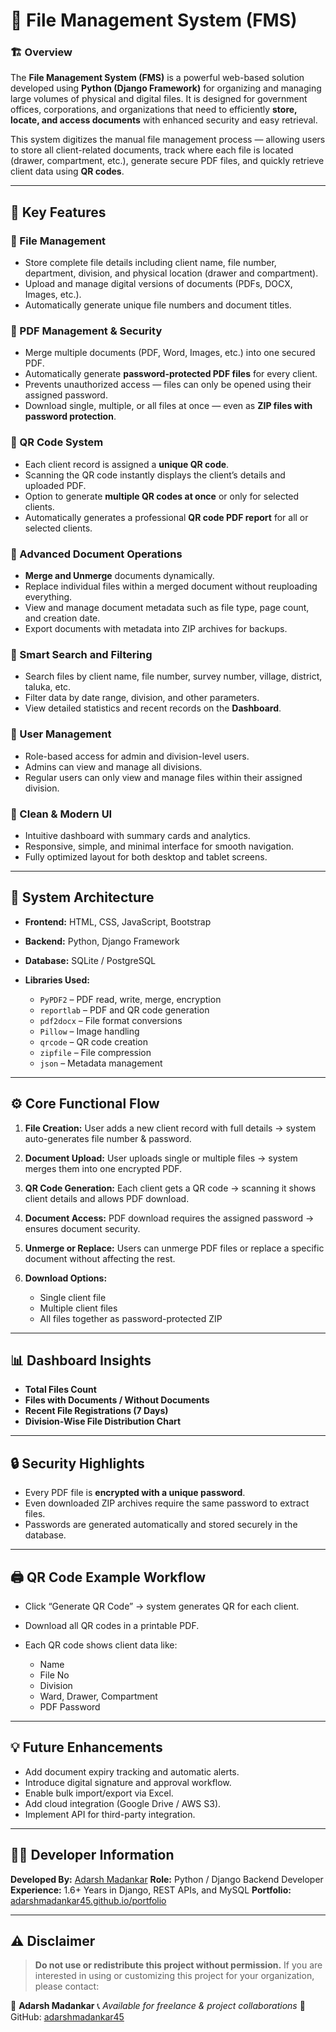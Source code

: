 # 📁 File Management System (FMS)

### 🏗 Overview

The **File Management System (FMS)** is a powerful web-based solution developed using **Python (Django Framework)** for organizing and managing large volumes of physical and digital files. It is designed for government offices, corporations, and organizations that need to efficiently **store, locate, and access documents** with enhanced security and easy retrieval.

This system digitizes the manual file management process — allowing users to store all client-related documents, track where each file is located (drawer, compartment, etc.), generate secure PDF files, and quickly retrieve client data using **QR codes**.

---

## 🚀 Key Features

### 🔹 File Management

* Store complete file details including client name, file number, department, division, and physical location (drawer and compartment).
* Upload and manage digital versions of documents (PDFs, DOCX, Images, etc.).
* Automatically generate unique file numbers and document titles.

### 🔹 PDF Management & Security

* Merge multiple documents (PDF, Word, Images, etc.) into one secured PDF.
* Automatically generate **password-protected PDF files** for every client.
* Prevents unauthorized access — files can only be opened using their assigned password.
* Download single, multiple, or all files at once — even as **ZIP files with password protection**.

### 🔹 QR Code System

* Each client record is assigned a **unique QR code**.
* Scanning the QR code instantly displays the client’s details and uploaded PDF.
* Option to generate **multiple QR codes at once** or only for selected clients.
* Automatically generates a professional **QR code PDF report** for all or selected clients.

### 🔹 Advanced Document Operations

* **Merge and Unmerge** documents dynamically.
* Replace individual files within a merged document without reuploading everything.
* View and manage document metadata such as file type, page count, and creation date.
* Export documents with metadata into ZIP archives for backups.

### 🔹 Smart Search and Filtering

* Search files by client name, file number, survey number, village, district, taluka, etc.
* Filter data by date range, division, and other parameters.
* View detailed statistics and recent records on the **Dashboard**.

### 🔹 User Management

* Role-based access for admin and division-level users.
* Admins can view and manage all divisions.
* Regular users can only view and manage files within their assigned division.

### 🔹 Clean & Modern UI

* Intuitive dashboard with summary cards and analytics.
* Responsive, simple, and minimal interface for smooth navigation.
* Fully optimized layout for both desktop and tablet screens.

---

## 🧱 System Architecture

* **Frontend:** HTML, CSS, JavaScript, Bootstrap
* **Backend:** Python, Django Framework
* **Database:** SQLite / PostgreSQL
* **Libraries Used:**

  * `PyPDF2` – PDF read, write, merge, encryption
  * `reportlab` – PDF and QR code generation
  * `pdf2docx` – File format conversions
  * `Pillow` – Image handling
  * `qrcode` – QR code creation
  * `zipfile` – File compression
  * `json` – Metadata management

---

## ⚙️ Core Functional Flow

1. **File Creation:**
   User adds a new client record with full details → system auto-generates file number & password.

2. **Document Upload:**
   User uploads single or multiple files → system merges them into one encrypted PDF.

3. **QR Code Generation:**
   Each client gets a QR code → scanning it shows client details and allows PDF download.

4. **Document Access:**
   PDF download requires the assigned password → ensures document security.

5. **Unmerge or Replace:**
   Users can unmerge PDF files or replace a specific document without affecting the rest.

6. **Download Options:**

   * Single client file
   * Multiple client files
   * All files together as password-protected ZIP

---

## 📊 Dashboard Insights

* **Total Files Count**
* **Files with Documents / Without Documents**
* **Recent File Registrations (7 Days)**
* **Division-Wise File Distribution Chart**

---

## 🔒 Security Highlights

* Every PDF file is **encrypted with a unique password**.
* Even downloaded ZIP archives require the same password to extract files.
* Passwords are generated automatically and stored securely in the database.

---

## 🖨 QR Code Example Workflow

* Click “Generate QR Code” → system generates QR for each client.
* Download all QR codes in a printable PDF.
* Each QR code shows client data like:

  * Name
  * File No
  * Division
  * Ward, Drawer, Compartment
  * PDF Password

---

## 💡 Future Enhancements

* Add document expiry tracking and automatic alerts.
* Introduce digital signature and approval workflow.
* Enable bulk import/export via Excel.
* Add cloud integration (Google Drive / AWS S3).
* Implement API for third-party integration.

---

## 🧑‍💻 Developer Information

**Developed By:** [Adarsh Madankar](https://github.com/adarshmadankar45)
**Role:** Python / Django Backend Developer
**Experience:** 1.6+ Years in Django, REST APIs, and MySQL
**Portfolio:** [adarshmadankar45.github.io/portfolio](https://adarshmadankar45.github.io/portfolio/)

---

## ⚠️ Disclaimer

> **Do not use or redistribute this project without permission.**
> If you are interested in using or customizing this project for your organization, please contact:

📩 **Adarsh Madankar**
📞 *Available for freelance & project collaborations*
🔗 GitHub: [adarshmadankar45](https://github.com/adarshmadankar45)

